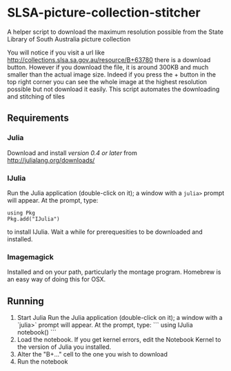 # SLSA-picture-collection-stitcher
A helper script to download the maximum resolution possible from the State Library of South Australia picture collection

You will notice if you visit a url like http://collections.slsa.sa.gov.au/resource/B+63780 there is a download button. 
However if you download the file, it is around 300KB and much smaller than the actual image size. Indeed if you press the +
button in the top right corner you can see the whole image at the highest resolution possible but not download it easily. This
script automates the downloading and stitching of tiles

## Requirements
### Julia
Download and install *version 0.4 or later* from http://julialang.org/downloads/
### IJulia
Run the Julia application
(double-click on it); a window with a `julia>` prompt will appear.  At
the prompt, type:
```
using Pkg
Pkg.add("IJulia")
```
to install IJulia. Wait a while for prerequesities to be downloaded and installed.
### Imagemagick 
Installed and on your path, particularly the montage program. Homebrew is an easy way of doing this for OSX.

## Running
<ol><li>Start Julia
Run the Julia application
(double-click on it); a window with a `julia>` prompt will appear.  At
the prompt, type:
```
using IJulia
notebook()
```</li>
<li>Load the notebook. If you get kernel errors, edit the Notebook Kernel to the version of Julia you installed.</li>
<li>Alter the "B+..." cell to the one you wish to download</li>
<li>Run the notebook</li>
</ol>
